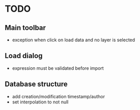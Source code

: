 # TODO


## Main toolbar
- exception when click on load data and no layer is selected

## Load dialog
- expression must be validated before import

## Database structure
- add creation/modification timestamp/author
- set interpolation to not null